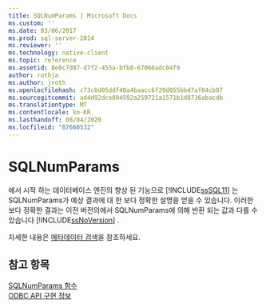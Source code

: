 ```yaml
---
title: SQLNumParams | Microsoft Docs
ms.custom: ''
ms.date: 03/06/2017
ms.prod: sql-server-2014
ms.reviewer: ''
ms.technology: native-client
ms.topic: reference
ms.assetid: 8e0c7d87-d7f2-455a-bfb8-67066adc04f9
author: rothja
ms.author: jroth
ms.openlocfilehash: c73c8d05ddf40a4baacc6f29d055bbd7af84cb87
ms.sourcegitcommit: ad4d92dce894592a259721a1571b1d8736abacdb
ms.translationtype: MT
ms.contentlocale: ko-KR
ms.lasthandoff: 08/04/2020
ms.locfileid: "87660532"
---
```

# <a name="sqlnumparams"></a>SQLNumParams
  에서 시작 하는 데이터베이스 엔진의 향상 된 기능으로 [!INCLUDE[ssSQL11](../../includes/sssql11-md.md)] 는 SQLNumParams가 예상 결과에 대 한 보다 정확한 설명을 얻을 수 있습니다. 이러한 보다 정확한 결과는 이전 버전의에서 SQLNumParams에 의해 반환 되는 값과 다를 수 있습니다 [!INCLUDE[ssNoVersion](../../includes/ssnoversion-md.md)] .  
  
 자세한 내용은 [메타데이터 검색](../native-client/features/metadata-discovery.md)을 참조하세요.  
  
## <a name="see-also"></a>참고 항목  
 [SQLNumParams 함수](https://go.microsoft.com/fwlink/?LinkId=58404)   
 [ODBC API 구현 정보](odbc-api-implementation-details.md)  
  
  
